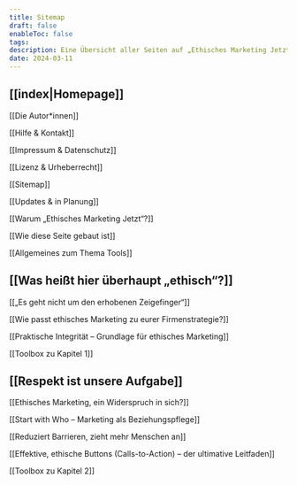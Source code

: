 ```yaml
---
title: Sitemap
draft: false
enableToc: false
tags: 
description: Eine Übersicht aller Seiten auf „Ethisches Marketing Jetzt“
date: 2024-03-11
---
```

## [[index|Homepage]]

[[Die Autor*innen]]

[[Hilfe & Kontakt]]

[[Impressum & Datenschutz]]

[[Lizenz & Urheberrecht]]

[[Sitemap]]

[[Updates & in Planung]]

[[Warum „Ethisches Marketing Jetzt“?]]

[[Wie diese Seite gebaut ist]]

[[Allgemeines zum Thema Tools]]

## [[Was heißt hier überhaupt „ethisch“?]]

[[„Es geht nicht um den erhobenen Zeigefinger“]]

[[Wie passt ethisches Marketing zu eurer Firmenstrategie?]]

[[Praktische Integrität – Grundlage für ethisches Marketing]]

[[Toolbox zu Kapitel 1]]

## [[Respekt ist unsere Aufgabe]]

[[Ethisches Marketing, ein Widerspruch in sich?]]

[[Start with Who – Marketing als Beziehungspflege]]

[[Reduziert Barrieren, zieht mehr Menschen an]]

[[Effektive, ethische Buttons (Calls-to-Action) – der ultimative Leitfaden]]

[[Toolbox zu Kapitel 2]]